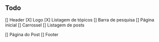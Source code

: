 ## Todo

[] Header
    [X] Logo
    [X] Listagem de tópicos
    [] Barra de pesquisa
[] Página inicial
    [] Carrossel
[] Listagem de posts

[] Página do Post
[] Footer
